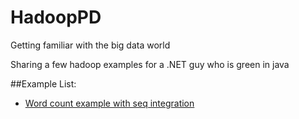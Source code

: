 # HadoopPD
Getting familiar with the big data world

Sharing a few hadoop examples for a .NET guy who is green in java


##Example List:
* [Word count example with seq integration](./LogsWithSeq/ReadMe.md) 